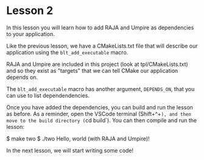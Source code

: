# Lesson 2

In this lesson you will learn how to add RAJA and Umpire as dependencies to your application.

Like the previous lesson, we have a CMakeLists.txt file that will describe our
application using the `blt_add_executable` macro.

RAJA and Umpire are included in this project (look at tpl/CMakeLists.txt) and so
they exist as "targets" that we can tell CMake our application depends on. 

The `blt_add_executable` macro has another argument, `DEPENDS_ON`, that you can
use to list dependendencies.

Once you have added the dependencies, you can build and run the lesson as
before. As a reminder, open the VSCode terminal (Shift+^+`), and then move to
the build directory (`cd build`). You can then compile and run the lesson:

$ make two
$ ./two
Hello, world (with RAJA and Umpire)!

In the next lesson, we will start writing some code!